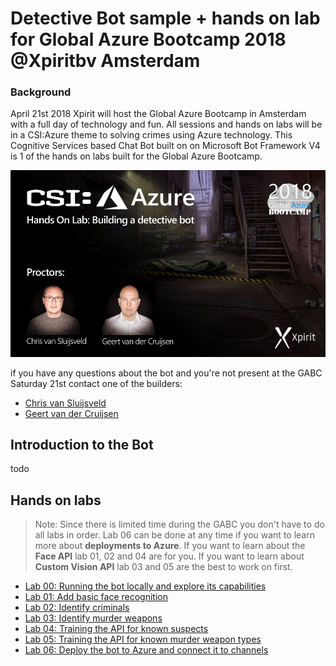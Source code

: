 # Detective Bot sample + hands on lab for Global Azure Bootcamp 2018 @Xpiritbv Amsterdam


### Background
April 21st 2018 Xpirit will host the Global Azure Bootcamp in Amsterdam with a full day of technology and fun. All sessions and hands on labs will be in a CSI:Azure theme to solving crimes using Azure technology. This Cognitive Services based Chat Bot built on on Microsoft Bot Framework V4 is 1 of the hands on labs built for the Global Azure Bootcamp.

![](/img/csi-azure.png)

if you have any questions about the bot and you're not present at the GABC Saturday 21st contact one of the builders:

- [Chris van Sluijsveld](https://twitter.com/cvsluijsveld)
- [Geert van der Cruijsen](https://twitter.com/geertvdc)

## Introduction to the Bot
todo

## Hands on labs

> Note: Since there is limited time during the GABC you don't have to do all labs in order. Lab 06 can be done at any time if you want to learn more about **deployments to Azure**. If you want to learn about the **Face API** lab 01, 02 and 04 are for you. If you want to learn about **Custom Vision API** lab 03 and 05 are the best to work on first.

- [Lab 00: Running the bot locally and explore its capabilities](/labs/lab-00.md)
- [Lab 01: Add basic face recognition](/labs/lab-01.md)
- [Lab 02: Identify criminals](/labs/lab-02.md)
- [Lab 03: Identify murder weapons](/labs/lab-03.md)
- [Lab 04: Training the API for known suspects](/labs/lab-04.md)
- [Lab 05: Training the API for known murder weapon types](/labs/lab-05.md)
- [Lab 06: Deploy the bot to Azure and connect it to channels](/labs/lab-06.md)

